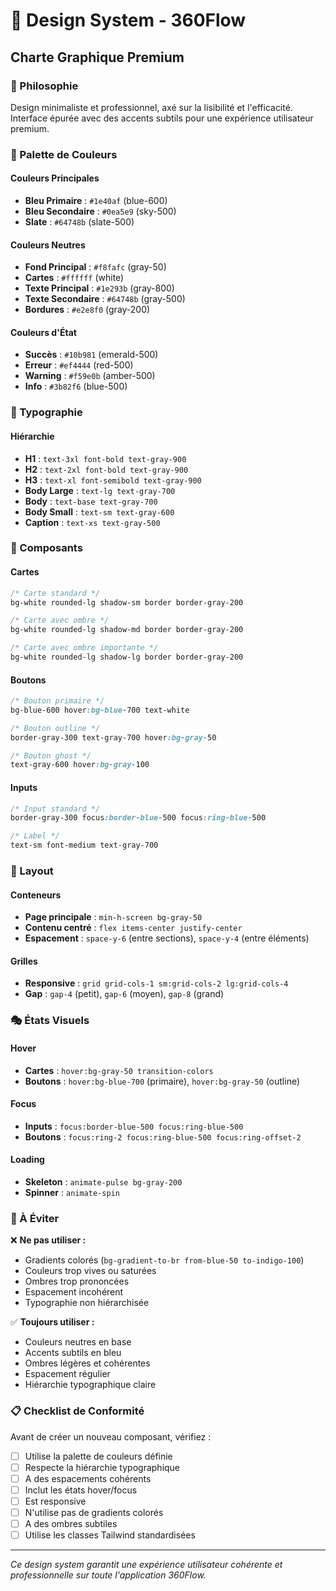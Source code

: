 # 🎨 Design System - 360Flow

## Charte Graphique Premium

### 🎯 Philosophie
Design minimaliste et professionnel, axé sur la lisibilité et l'efficacité. Interface épurée avec des accents subtils pour une expérience utilisateur premium.

### 🎨 Palette de Couleurs

#### Couleurs Principales
- **Bleu Primaire** : `#1e40af` (blue-600)
- **Bleu Secondaire** : `#0ea5e9` (sky-500)
- **Slate** : `#64748b` (slate-500)

#### Couleurs Neutres
- **Fond Principal** : `#f8fafc` (gray-50)
- **Cartes** : `#ffffff` (white)
- **Texte Principal** : `#1e293b` (gray-800)
- **Texte Secondaire** : `#64748b` (gray-500)
- **Bordures** : `#e2e8f0` (gray-200)

#### Couleurs d'État
- **Succès** : `#10b981` (emerald-500)
- **Erreur** : `#ef4444` (red-500)
- **Warning** : `#f59e0b` (amber-500)
- **Info** : `#3b82f6` (blue-500)

### 📐 Typographie

#### Hiérarchie
- **H1** : `text-3xl font-bold text-gray-900`
- **H2** : `text-2xl font-bold text-gray-900`
- **H3** : `text-xl font-semibold text-gray-900`
- **Body Large** : `text-lg text-gray-700`
- **Body** : `text-base text-gray-700`
- **Body Small** : `text-sm text-gray-600`
- **Caption** : `text-xs text-gray-500`

### 🧩 Composants

#### Cartes
```css
/* Carte standard */
bg-white rounded-lg shadow-sm border border-gray-200

/* Carte avec ombre */
bg-white rounded-lg shadow-md border border-gray-200

/* Carte avec ombre importante */
bg-white rounded-lg shadow-lg border border-gray-200
```

#### Boutons
```css
/* Bouton primaire */
bg-blue-600 hover:bg-blue-700 text-white

/* Bouton outline */
border-gray-300 text-gray-700 hover:bg-gray-50

/* Bouton ghost */
text-gray-600 hover:bg-gray-100
```

#### Inputs
```css
/* Input standard */
border-gray-300 focus:border-blue-500 focus:ring-blue-500

/* Label */
text-sm font-medium text-gray-700
```

### 📱 Layout

#### Conteneurs
- **Page principale** : `min-h-screen bg-gray-50`
- **Contenu centré** : `flex items-center justify-center`
- **Espacement** : `space-y-6` (entre sections), `space-y-4` (entre éléments)

#### Grilles
- **Responsive** : `grid grid-cols-1 sm:grid-cols-2 lg:grid-cols-4`
- **Gap** : `gap-4` (petit), `gap-6` (moyen), `gap-8` (grand)

### 🎭 États Visuels

#### Hover
- **Cartes** : `hover:bg-gray-50 transition-colors`
- **Boutons** : `hover:bg-blue-700` (primaire), `hover:bg-gray-50` (outline)

#### Focus
- **Inputs** : `focus:border-blue-500 focus:ring-blue-500`
- **Boutons** : `focus:ring-2 focus:ring-blue-500 focus:ring-offset-2`

#### Loading
- **Skeleton** : `animate-pulse bg-gray-200`
- **Spinner** : `animate-spin`

### 🚫 À Éviter

❌ **Ne pas utiliser :**
- Gradients colorés (`bg-gradient-to-br from-blue-50 to-indigo-100`)
- Couleurs trop vives ou saturées
- Ombres trop prononcées
- Espacement incohérent
- Typographie non hiérarchisée

✅ **Toujours utiliser :**
- Couleurs neutres en base
- Accents subtils en bleu
- Ombres légères et cohérentes
- Espacement régulier
- Hiérarchie typographique claire

### 📋 Checklist de Conformité

Avant de créer un nouveau composant, vérifiez :

- [ ] Utilise la palette de couleurs définie
- [ ] Respecte la hiérarchie typographique
- [ ] A des espacements cohérents
- [ ] Inclut les états hover/focus
- [ ] Est responsive
- [ ] N'utilise pas de gradients colorés
- [ ] A des ombres subtiles
- [ ] Utilise les classes Tailwind standardisées

---

*Ce design system garantit une expérience utilisateur cohérente et professionnelle sur toute l'application 360Flow.*
